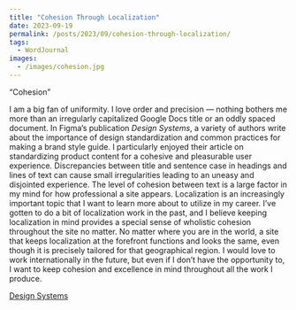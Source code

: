 ```yaml
---
title: "Cohesion Through Localization"
date: 2023-09-19
permalink: /posts/2023/09/cohesion-through-localization/
tags:
  - WordJournal
images:
  - /images/cohesion.jpg
---
```


“Cohesion”

I am a big fan of uniformity. I love order and precision — nothing bothers me more than an irregularly capitalized Google Docs title or an oddly spaced document. In Figma’s publication _Design Systems_, a variety of authors write about the importance of design standardization and common practices for making a brand style guide. I particularly enjoyed their article on standardizing product content for a cohesive and pleasurable user experience. Discrepancies between title and sentence case in headings and lines of text can cause small irregularities leading to an uneasy and disjointed experience. The level of cohesion between text is a large factor in my mind for how professional a site appears. Localization is an increasingly important topic that I want to learn more about to utilize in my career. I’ve gotten to do a bit of localization work in the past, and I believe keeping localization in mind provides a special sense of wholistic cohesion throughout the site no matter. No matter where you are in the world, a site that keeps localization at the forefront functions and looks the same, even though it is precisely tailored for that geographical region. I would love to work internationally in the future, but even if I don’t have the opportunity to, I want to keep cohesion and excellence in mind throughout all the work I produce.

[Design Systems](https://www.designsystems.com/)
